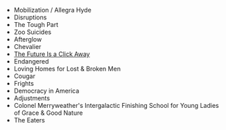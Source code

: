 - Mobilization / Allegra Hyde
- Disruptions
- The Tough Part
- Zoo Suicides
- Afterglow
- Chevalier
- [The Future Is a Click Away](https://github.com/sastoudt/reading-for-humanness/blob/main/fiction/The_Last_Catastrophe_2023/Hyde_2023_The_Future_Is_A_Click_Away.md)
- Endangered
- Loving Homes for Lost & Broken Men
- Cougar
- Frights
- Democracy in America
- Adjustments
- Colonel Merryweather's Intergalactic Finishing School for Young Ladies of Grace & Good Nature
- The Eaters
